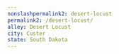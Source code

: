 ```yaml
---
﻿nonslashpermalink2: desert-locust
permalink2: /desert-locust/
alley: Desert Locust
city: Custer
state: South Dakota
---
```

